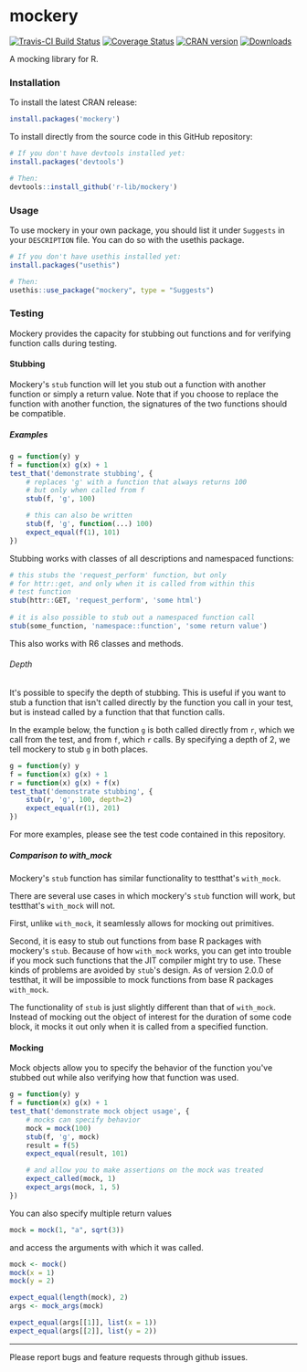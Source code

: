 # mockery
[![Travis-CI Build Status](https://travis-ci.org/r-lib/mockery.svg?branch=master)](https://travis-ci.org/r-lib/mockery)
[![Coverage Status](https://img.shields.io/codecov/c/github/r-lib/mockery/master.svg)](https://codecov.io/github/r-lib/mockery?branch=master)
[![CRAN version](http://www.r-pkg.org/badges/version/mockery)](https://CRAN.r-project.org/package=mockery)
[![Downloads](http://cranlogs.r-pkg.org/badges/mockery)](https://CRAN.r-project.org/package=mockery)

A mocking library for R.

### Installation

To install the latest CRAN release:

```R
install.packages('mockery')
```

To install directly from the source code in this GitHub repository:

```R
# If you don't have devtools installed yet:
install.packages('devtools')

# Then:
devtools::install_github('r-lib/mockery')
```

### Usage

To use mockery in your own package, you should list it under `Suggests` in your
`DESCRIPTION` file. You can do so with the usethis package.

```R
# If you don't have usethis installed yet:
install.packages("usethis")

# Then:
usethis::use_package("mockery", type = "Suggests")
```

### Testing

Mockery provides the capacity for stubbing out functions and for verifying
function calls during testing.

#### Stubbing

Mockery's `stub` function will let you stub out a function with another
function or simply a return value.  Note that if you choose to replace the
function with another function, the signatures of the two functions should be
compatible.

##### Examples

```R
g = function(y) y
f = function(x) g(x) + 1
test_that('demonstrate stubbing', {
    # replaces 'g' with a function that always returns 100
    # but only when called from f
    stub(f, 'g', 100)

    # this can also be written
    stub(f, 'g', function(...) 100)
    expect_equal(f(1), 101)
})
```

Stubbing works with classes of all descriptions and namespaced functions:

```R
# this stubs the 'request_perform' function, but only
# for httr::get, and only when it is called from within this
# test function
stub(httr::GET, 'request_perform', 'some html')
        
# it is also possible to stub out a namespaced function call
stub(some_function, 'namespace::function', 'some return value')
```

This also works with R6 classes and methods.

###### Depth

It's possible to specify the depth of stubbing. This is useful if you
want to stub a function that isn't called directly by the function you call in
your test, but is instead called by a function that that function calls. 

In the example below, the function `g` is both called directly from `r`, which
we call from the test, and from `f`, which `r` calls. By specifying a depth of
2, we tell mockery to stub `g` in both places.

```R
g = function(y) y
f = function(x) g(x) + 1
r = function(x) g(x) + f(x)
test_that('demonstrate stubbing', {
    stub(r, 'g', 100, depth=2)
    expect_equal(r(1), 201)
})
```

For more examples, please see the test code contained in this repository.

##### Comparison to with_mock

Mockery's `stub` function has similar functionality to testthat's `with_mock`.

There are several use cases in which mockery's `stub` function will work, but
testthat's `with_mock` will not.

First, unlike `with_mock`, it seamlessly allows for mocking out primitives.

Second, it is easy to stub out functions from base R packages with mockery's `stub`.
Because of how `with_mock` works, you can get into trouble if you mock such functions 
that the JIT compiler might try to use. These kinds of problems are avoided by `stub`'s
design. As of version 2.0.0 of testthat, it will be impossible to mock functions from
base R packages `with_mock`.

The functionality of `stub` is just slightly different than that of `with_mock`. Instead
of mocking out the object of interest for the duration of some code block, it mocks it
out only when it is called from a specified function.

#### Mocking

Mock objects allow you to specify the behavior of the function you've stubbed
out while also verifying how that function was used. 

```R
g = function(y) y
f = function(x) g(x) + 1
test_that('demonstrate mock object usage', {
    # mocks can specify behavior
    mock = mock(100)
    stub(f, 'g', mock)
    result = f(5)
    expect_equal(result, 101)

    # and allow you to make assertions on the mock was treated
    expect_called(mock, 1)
    expect_args(mock, 1, 5)
})
```

You can also specify multiple return values

```R
mock = mock(1, "a", sqrt(3))
```

and access the arguments with which it was called.

```R
mock <- mock()
mock(x = 1)
mock(y = 2)

expect_equal(length(mock), 2)
args <- mock_args(mock)

expect_equal(args[[1]], list(x = 1))
expect_equal(args[[2]], list(y = 2))
```

---

Please report bugs and feature requests through github issues.

